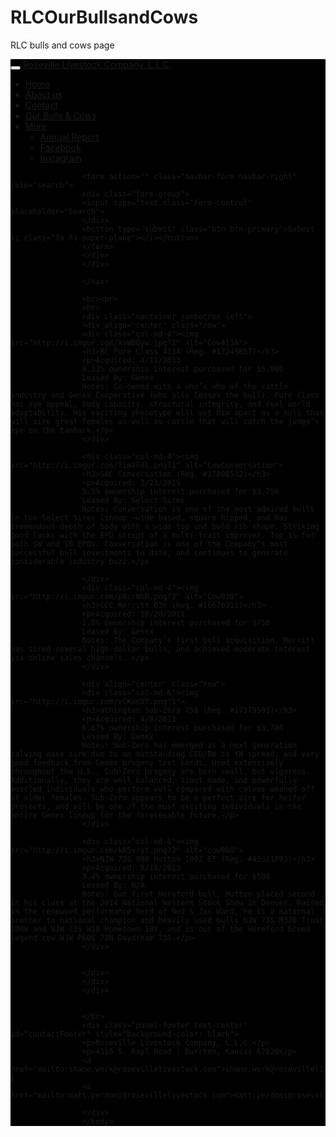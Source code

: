 # RLCOurBullsandCows
RLC bulls and cows page
<!Doctype html>
<html lang="en">
<link rel="stylesheet" type="css/text" href="MattsWebsite.css"/>
        <script type="text/javascript" src="test.js"></script>
        <script src="https://cdnjs.cloudflare.com/ajax/libs/jquery/3.1.1/jquery.min.js"></script>
        <script src="https://cdnjs.cloudflare.com/ajax/libs/twitter-bootstrap/4.0.0-alpha.6/js/bootstrap.min.js"></script>
         <meta name="viewport" content="width=device-width, initial-scale=1">
  <link rel="stylesheet" href="https://maxcdn.bootstrapcdn.com/bootstrap/3.3.7/css/bootstrap.min.css">
  <script src="https://ajax.googleapis.com/ajax/libs/jquery/3.1.1/jquery.min.js"></script>
  <script src="https://maxcdn.bootstrapcdn.com/bootstrap/3.3.7/js/bootstrap.min.js"></script>
<link href=//maxcdn.bootstrapcdn.com/bootstrap/3.3.5/js/bootstrap.min.js>
<!-- Latest compiled and minified CSS -->
<link rel="stylesheet" href="https://maxcdn.bootstrapcdn.com/bootstrap/3.3.7/css/bootstrap.min.css" integrity="sha384-BVYiiSIFeK1dGmJRAkycuHAHRg32OmUcww7on3RYdg4Va+PmSTsz/K68vbdEjh4u" crossorigin="anonymous">
<link rel="stylesheet" href="//maxcdn.bootstrapcdn.com/bootstrap/3.3.1/css/bootstrap.min.css"/>
<link rel="stylesheet" href="path/to/font-awesome/css/font-awesome.min.css">

<body>
<nav class="navbar-fixed-top navbar-default" style="background-color: black">
	<div class="container">
		<div class="navbar-header">
			<button type="button" class="navbar-toggle" data-toggle="collapse" data-target="#Sunny">
			<span class="icon-bar"></span>
			<span class="icon-bar"></span>
			<span class="icon-bar"></span>
			</button>
			<a href="MattsWebsite.html" class="navbar-brand">Roseville Livestock Company, L.L.C.</a>
			</div>
			<div class="collapse navbar-collapse" id="Sunny">
				<ul class="nav navbar-nav">
					<li><a href="MattsWebsite.html">Home</a></li>
					<li><a href="RLCAboutUs.html" target="_blank">About us</a></li>
					<li><a href="#contactFooter">Contact</a></li>
					<li><a href="#">Our Bulls & Cows</a></li>
					<li class="dropdown">
						<a href="#" class="dropdown-toggle" data-toggle="dropdown">More <b class="caret"></b></a>
						<ul class="dropdown-menu">
							<li><a href="#">Annual Report</a></li>
							<li><a href="#">Facebook</a></li>
							<li><a href="https://www.instagram.com/jen_daniela/" target="_blank">Instagram</a></li>
						</ul>
					</li>
					</ul>

					<form action="" class="navbar-form navbar-right" role="search">
					<div class="form-group">
					<input type="text class="form-control" placeholder="Search">
					</div>
					<button type="submit" class="btn btn-primary">Submit <i class="fa fa-paper-plane"></i></button>
					</form>
					</div>
					</div>
					
					</nav>
					
					<br><br>
					<br>
					<div class="container jumbotron left">
					<div align="center" class="row">
					<div class="col-md-4"><img src="http://i.imgur.com/XnWOQyw.jpg?1" alt="Cow413A">
					<h3>BC Pure Class 413A (Reg. #17249857)</h3>
					<p>Acquired: 4/11/2013
					8.33% ownership interest purchased for $5,000
					Leased By: Genex
					Notes: Co-owned with a who’s who of the cattle industry and Genex Cooperative (who also leases the bull). Pure Class has eye appeal, body capacity, structural integrity, and real world adaptability. His exciting phenotype will set him apart as a bull that will sire great females as well as cattle that will catch the judge’s eye on the tanbark.</p>
					</div>
					
					<div class="col-md-4"><img src="http://i.imgur.com/Tim4Fdl.png?1" alt="CowConversation">
					<h3>SAC Conversation (Reg. #17808532)</h3>
					<p>Acquired: 3/23/2015
					5.5% ownership interest purchased for $3,750
					Leased By: Select Sires
					Notes: Conversation is one of the most admired bulls in the Select Sires lineup –wide based, square hipped, and has tremendous depth of body with a wide top and bold rib shape. Striking good looks with the EPD script of a multi-trait improver. Top 1% for both $W and $B EPDs. Conversation is one of the Company’s most successful bull investments to date, and continues to generate considerable industry buzz.</p>

					</div>
					<div class="col-md-4"><img src="http://i.imgur.com/p8crNbR.png?2" alt="Cow030">
					<h3>CCC Merritt 030 (Reg. #16678311)</h3>
					<p>Acquired: 10/20/2011
					2.5% ownership interest purchased for $750
					Leased By: Genex
					Notes: The Company’s first bull acquisition, Merritt has sired several high-dollar bulls, and achieved moderate interest via online sales channels. </p>
					</div>

					<div align="center" class="row">
					<div class="col-md-6"><img src="http://i.imgur.com/vCKuoVt.png?1">
					<h3>athington Sub-Zero 758 (Reg. #17379591)</h3>
					<p>Acquired: 4/8/2013
					6.67% ownership interest purchased for $3,700
					Leased By: Genex
					Notes: Sub-Zero has emerged as a next generation calving ease sire due to an outstanding CED/BW to YW spread, and very good feedback from Genex progeny test herds. Used extensively throughout the U.S., Sub-Zero progeny are born small, but vigorous. Additionally, they are well balanced, stout made, and powerfully muscled individuals who perform well compared with calves weaned off of older females. Sub-Zero appears to be a perfect sire for heifer projects, and will be one of the most exciting individuals in the entire Genex lineup for the foreseeable future.</p>
					</div>
					
					<div class="col-md-6"><img src="http://i.imgur.com/kR5vryt.png?3" alt="cow980">
					<h3>NJW 73S 980 Hutton 109Z ET (Reg. #43311893)</h3>
					<p>Acquired: 5/16/2013
					3.4% ownership interest purchased for $500
					Leased By: N/A
					Notes: Our first Hereford bull, Hutton placed second in his class at the 2014 National Western Stock Show in Denver. Raised in the renowned performance herd of Ned & Jan Ward, he is a maternal brother to national champion and heavily used bulls NJW 73S M326 Trust 100W and NJW 73S W18 Hometown 10Y, and is out of the Hereford breed legend cow NJW P606 72N Daydream 73S.</p>
					</div>
					
					
					</div>
					</div>
					</div>
					

					</br>
					<div class="panel-footer text-center" id="contactFooter" style="background-color: black">
					<p>Roseville Livestock Company, L.L.C.</p>
					<p>4515 S. Rayl Road | Burrton, Kansas 67020</p>
					<a href="mailto:shane.werk@rosevillelivestock.com">shane.werk@rosevillelivestock.com</a>	|
					<a href="mailto:matt.perdoni@rosevillelivestock.com">matt.perdoni@rosevillelivestock.com</a>	
					
					</div>
					</body>





